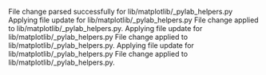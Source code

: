 File change parsed successfully for lib/matplotlib/_pylab_helpers.py
Applying file update for lib/matplotlib/_pylab_helpers.py
File change applied to lib/matplotlib/_pylab_helpers.py.
Applying file update for lib/matplotlib/_pylab_helpers.py
File change applied to lib/matplotlib/_pylab_helpers.py.
Applying file update for lib/matplotlib/_pylab_helpers.py
File change applied to lib/matplotlib/_pylab_helpers.py.
